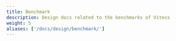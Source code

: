 ```yaml
---
title: Benchmark
description: Design docs related to the benchmarks of Vitess
weight: 5
aliases: ['/docs/design/benchmark/']
---
```

